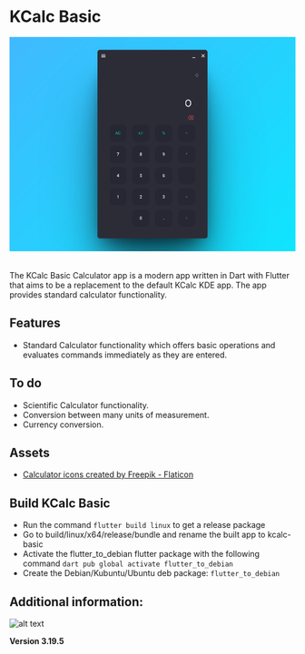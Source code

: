 # KCalc Basic
<div style="text-align:center">
<img src="assets/kcalc_preview.png" width="800">
</div>
</br>

The KCalc Basic Calculator app is a modern app written in Dart with Flutter that aims to be a replacement to the default KCalc KDE app. The app provides standard  calculator functionality.


## Features
- Standard Calculator functionality which offers basic operations and evaluates commands immediately as they are entered.

## To do
- Scientific Calculator functionality.
- Conversion between many units of measurement.
- Currency conversion.


## Assets

- <a href="https://www.flaticon.com/authors/freepik" title="calculator icons">Calculator icons created by Freepik - Flaticon</a>

## Build KCalc Basic

- Run the command ``` flutter build linux ``` to get a release package
- Go to build/linux/x64/release/bundle and rename the built app to kcalc-basic 
- Activate the flutter_to_debian flutter package with the following command ``` dart pub global activate flutter_to_debian ```
- Create the Debian/Kubuntu/Ubuntu deb package: ``` flutter_to_debian ```

 ## Additional information:

![alt text](https://raw.githubusercontent.com/flutter/website/archived-master/src/_assets/image/flutter-lockup-bg.jpg "Flutter")

<b>Version 3.19.5</b> 